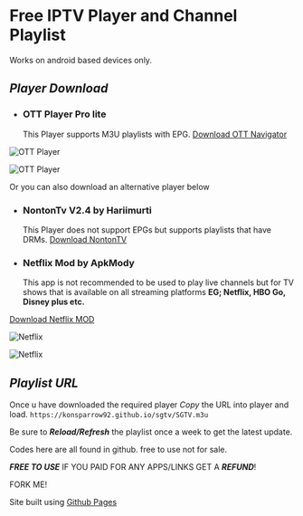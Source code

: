 # Free IPTV Player and Channel Playlist

Works on android based devices only.

## *Player Download*
  - ### OTT Player Pro lite 
    This Player supports M3U playlists with EPG. [Download OTT Navigator](https://drive.google.com/file/d/1NlYaoay6-gK5TxJGerGJNFhN9dxhwpk0/view?usp=sharing)

![OTT Player](https://play-lh.googleusercontent.com/06G8NX5ToJcqS6YPv1GR-V4yfwYasXgaxWkZ6k3kASK-GYHsZ7gnEbiFKK460e33Yukp=w720-h310-rw)

![OTT Player](https://play-lh.googleusercontent.com/pwJ9CyW2JB81t8_cACHW24Ez3kT0PmdcwE4soz3G4vgGaTpUuuVIvpMgua7P4vNFPg=w720-h310-rw)

Or you can also download an alternative player below

  - ### NontonTv V2.4 by Hariimurti
    This Player does not support EPGs but supports playlists that have DRMs. [Download NontonTV](https://github.com/hariimurti/NontonTV/releases/download/v2.4/net.harimurti.tv_v2.4_b540.apk)


  - ### Netflix Mod by ApkMody
    This app is not recommended to be used to play live channels but for TV shows that is available on all streaming platforms **EG; Netflix, HBO Go, Disney plus etc.**

[Download Netflix MOD](https://drive.google.com/file/d/1Nw0Kc5ywlzKUwlGL690ylVBy7gWuSNN-/view?usp=sharing)

![Netflix](https://theleaker.com/wp-content/uploads/2019/05/netflix_logo.0.jpg)

![Netflix](https://apkmodo.net/wp-content/uploads/2019/12/netflix-7-54-0-pro-4k-unlocked-0MovkIpp.jpg)

## ***Playlist URL***
Once u have downloaded the required player *Copy* the URL into player and load.
`https://konsparrow92.github.io/sgtv/SGTV.m3u`

Be sure to ***Reload/Refresh*** the playlist once a week to get the latest update.


Codes here are all found in github. free to use not for sale.

***FREE TO USE*** IF YOU PAID FOR ANY APPS/LINKS GET A ***REFUND***!

FORK ME!

Site built using [Github Pages](https://github.com)
